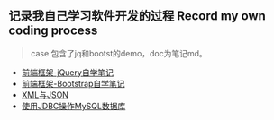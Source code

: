## 记录我自己学习软件开发的过程 Record my own coding process
> case 包含了jq和bootst的demo，doc为笔记md。
- [前端框架-jQuery自学笔记](https://github.com/Venns-Git/Venns-study/blob/master/doc/jquery.md)
- [前端框架-Bootstrap自学笔记](https://github.com/Venns-Git/Venns-study/blob/master/doc/Bootstrap.md)
- [XML与JSON](https://github.com/Venns-Git/Venns-study/blob/master/doc/XML与JSON.md)
- [使用JDBC操作MySQL数据库](https://github.com/Venns-Git/Venns-study/blob/master/doc/使用JDBC操作MySQL.md)